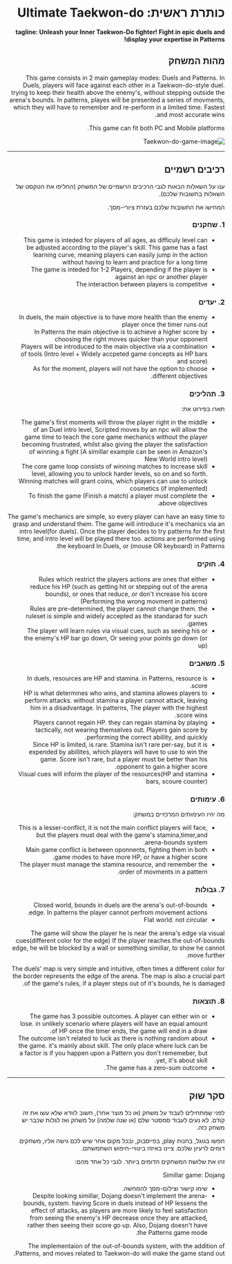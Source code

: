 
<div dir='rtl' lang='he'>

# כותרת ראשית: Ultimate Taekwon-do

**tagline: Unleash your Inner Taekwon-Do fighter! Fight in epic duels and display your expertise in Patterns!**

## מהות המשחק

This game consists in 2 main gameplay modes: Duels and Patterns.
In Duels, players will face against each other in a Taekwon-do-style duel. trying to keep their health above the enemy's, without stepping outside the arena's bounds.
In patterns, playes will be presented a series of movments, which they will have to remember and re-perform in a limited time. Fastest and most accurate wins.

This game can fit both PC and Mobile platforms.

![Taekwon-do-game-image](https://user-images.githubusercontent.com/74140353/138918454-f5b2b93d-b1b9-430e-a65d-c6cee69b18aa.png)

---


## רכיבים רשמיים

ענו על השאלות הבאות לגבי הרכיבים הרשמיים של המשחק
(החליפו את הטקסט של השאלות בתשובות שלכם).

המחישו את התשובות שלכם בעזרת ציורי-מסך.

### 1. שחקנים

* This game is inteded for players of all ages, as difficuly level can be adjusted according to the player's skill. This game has a fast learning curve, meaning players can easily jump in the action without having to learn and practice for a long time
* The game is inteded for 1-2 Players, depending if the player is against an npc or another player
* The interaction between players is competitve

### 2. יעדים

* In duels, the main objective is to have more health than the enemy player once the timer runs out
* In Patterns the main objective is to achieve a higher score by choosing the right moves quicker than your opponent
* Players will be introduced to the main objective via a combination of tools (Intro level + Widely accpeted game concepts as HP bars and score)
* As for the moment, players will not have the option to choose different objectives.

### 3. תהליכים

תארו בפירוט את:

* The game's first moments will throw the player right in the middle of an Duel intro level, Scripted moves by an npc will allow the game time to teach the core game mechanics without the player becoming frustrated, whilst also giving the player the satisfaction of winning a fight (A simillar example can be seen in Amazon's New World intro level)
* The core game loop consists of winning matches to increase skill level, allowing you to unlock harder levels, so on and so forth. Winning matches will grant coins, which players can use to unlock cosmetics (if implemented) 
* To finish the game (Finish a match) a player must complete the above objectives.

The game's mechanics are simple, so every player can have an easy time to grasp and understand them. The game will introduce it's mechanics via an intro level(for duels).
Once the player decides to try patterns for the first time, and intro level will be played there too.
actions are performed using the keyboard In Duels, or (mouse OR keyboard) in Patterns.

### 4. חוקים

* Rules which restrict the players actions are ones that either reduce his HP (such as getting hit or stepping out of the arena bounds), or ones that reduce, or don't increase his score (Performing the wrong movment in patterns)
* Rules are pre-determined, the player cannot change them. the ruleset is simple and widely accepted as the standarad for such games.
* The player will learn rules via visual cues, such as seeing his or the enemy's HP bar go down, Or seeing your points go down (or up)


### 5. משאבים

* In duels, resources are HP and stamina. in Patterns, resource is score.
* HP is what determines who wins, and stamina allowes players to perform attacks. without stamina a player cannot attack, leaving him in a disadvantage.
In patterns, The player with the highest score wins.
* Players cannot regain HP. they can regain stamina by playing tactically, not wearing themselves out. Players gain score by performing the correct abillity, and quickly.
* Since HP is limited, is rare. Stamina isn't rare per-say, but it is expended by abillites, which players will have to use to win the game. Score isn't rare, but a player must be better than his opponent to gain a higher score.
* Visual cues will inform the player of the resources(HP and stamina bars, scoure counter)

### 6. עימותים

מה יהיו העימותים המרכזיים במשחק:

* This is a lesser-conflict, it is not the main conflict players will face, but the players must deal with the game's stamina,timer,and arena-bounds system.
* Main game conflict is between oponnents, fighting them in both game modes to have more HP, or have a higher score.
* The player must manage the stamina resource, and remember the order of movments in a pattern.


### 7. גבולות

* Closed world, bounds in duels are the arena's out-of-bounds edge. In patterns the player cannot perfrom movement actions.
*  Flat world. not circular

 The game will show the player he is near the arena's edge via visual cues(different color for the edge) If the player reaches the out-of-bounds edge, he will be blocked by a wall or something simillar, to show he cannot move further.

The duels' map is very simple and intuitive, often times a different color for the border represents the edge of the arena. The map is also a crucial part of the game's rules, if a player steps out of it's bounds, he is damaged.


### 8. תוצאות

* The game has 3 possible outcomes. A player can either win or lose. in unlikely scenario where players will have an equal amount of HP once the timer ends, the game will end in a draw.
* The outcome isn't related to luck as there is nothing random about the game. it's mainly about skill. The only place where luck can be a factor is if you happen upon a Pattern you don't rememeber, but yet, it's about skill.
* The game has a zero-sum outcome. 

---

## סקר שוק

לפני שמתחילים לעבוד על משחק (או כל מוצר אחר), חשוב לוודא שלא עשו את זה קודם. לא נעים לעבוד סמסטר שלם (או שנה שלמה) על משחק ואז לגלות שכבר יש משחק כזה. 

חפשו בגוגל, בחנות play, בפייסבוק, ובכל מקום אחר שיש לכם גישה אליו, משחקים דומים לרעיון שלכם. ציינו באיזה ביטויי-חיפוש השתמשתם.

זהו את שלושת המשחקים הדומים ביותר. לגבי כל אחד מהם:

Simillar game: Dojang 
* שימו קישור וצילום-מסך להמחשה.
* Despite looking simillar, Dojang doesn't implement the arena-bounds, system. having Score in duels instead of HP lessens the effect of attacks, as players are more likely to feel satisfaction from seeing the enemy's HP decrease once they are attacked, rather then seeing their score go up. Also, Dojang doesn't have the Patterns game mode.

The implementaion of the out-of-bounds system, with the addition of Patterns, and moves related to Taekwon-do will make the game stand out.


</div>
